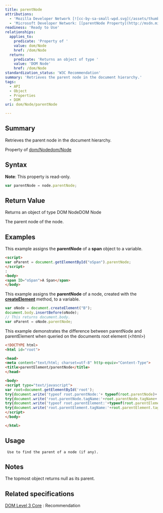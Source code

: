 ```yaml
---
title: parentNode
attributions:
  - 'Mozilla Developer Network [![cc-by-sa-small-wpd.svg](/assets/thumb/8/8c/cc-by-sa-small-wpd.svg/120px-cc-by-sa-small-wpd.svg.png)](http://creativecommons.org/licenses/by-sa/3.0/us/): [[Node.parentNode](https://developer.mozilla.org/en-US/docs/Web/API/Node.parentNode) Article]'
  - 'Microsoft Developer Network: [[parentNode Property](http://msdn.microsoft.com/en-us/library/ie/ms534328(v=vs.85).aspx) Article]'
readiness: 'Ready to Use'
relationships:
  applies_to:
    predicate: 'Property of '
    value: dom/Node
    href: /dom/Node
  return:
    predicate: 'Returns an object of type '
    value: 'DOM Node'
    href: /dom/Node
standardization_status: 'W3C Recommendation'
summary: 'Retrieves the parent node in the document hierarchy.'
tags:
  - API
  - Object
  - Properties
  - DOM
uri: dom/Node/parentNode

---
```

## Summary

Retrieves the parent node in the document hierarchy.

Property of [dom/Node](/dom/Node)[dom/Node](/dom/Node)

## Syntax

**Note**: This property is read-only.

``` js
var parentNode = node.parentNode;
```

## Return Value

Returns an object of type DOM NodeDOM Node

The parent node of the node.

## Examples

This example assigns the **parentNode** of a **span** object to a variable.

``` html
<script>
var oParent = document.getElementById("oSpan").parentNode;
</script>
:
<body>
<span ID="oSpan">A Span</span>
</body>
```

This example assigns the **parentNode** of a node, created with the [**createElement**](/dom/Document/createElement) method, to a variable.

``` js
var oNode = document.createElement("B");
document.body.insertBefore(oNode);
// This returns document.body.
var oParent = oNode.parentNode;
```

This example demonstrates the difference between parentNode and parentElement when queried on the documents root element (\<html\>)

``` html
<!DOCTYPE html>
<html id="root">

<head>
<meta content="text/html; charset=utf-8" http-equiv="Content-Type">
<title>parentElement/parentNode</title>
</head>

<body>
<script type="text/javascript">
var root=document.getElementById('root');
try{document.write('typeof root.parentNode:'+ typeof(root.parentNode)+'<br/>');}catch(e){alert(e);}
try{document.write('root.parentNode.tagName:'+root.parentNode.tagName+'<br/>');}catch(e){alert(e);}
try{document.write('typeof root.parentElement:'+typeof(root.parentElement)+'<br/>');}catch(e){alert(e);}
try{document.write('root.parentElement.tagName:'+root.parentElement.tagName+'<br/>');}catch(e){alert(e);}
</script>
</body>

</html>
```

## Usage

     Use to find the parent of a node (if any).

## Notes

The topmost object returns null as its parent.

## Related specifications

[DOM Level 3 Core](http://www.w3.org/TR/DOM-Level-3-Core/)
:   Recommendation
